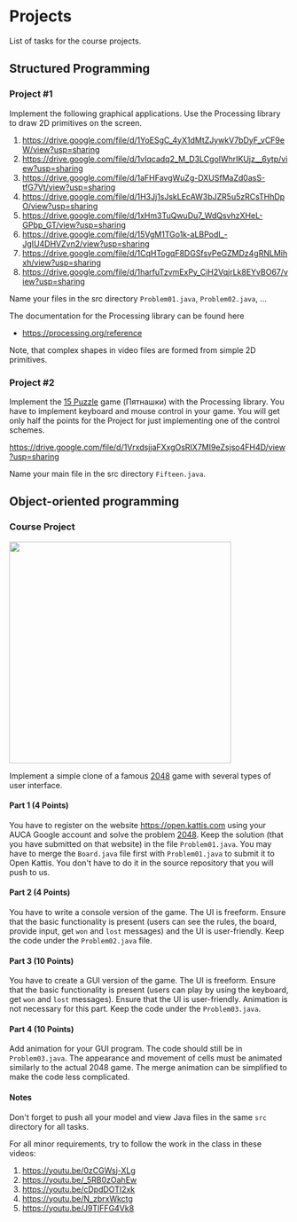 Projects
========

List of tasks for the course projects.

## Structured Programming

### Project #1

Implement the following graphical applications. Use the Processing library to
draw 2D primitives on the screen.

1. <https://drive.google.com/file/d/1YoESgC_4yX1dMtZJywkV7bDyF_vCF9eW/view?usp=sharing>
2. <https://drive.google.com/file/d/1vIqcadq2_M_D3LCgolWhrIKUjz__6ytp/view?usp=sharing>
3. <https://drive.google.com/file/d/1aFHFavgWuZg-DXUSfMaZd0asS-tfG7Vt/view?usp=sharing>
4. <https://drive.google.com/file/d/1H3Jj1sJskLEcAW3bJZR5u5zRCsTHhDpO/view?usp=sharing>
5. <https://drive.google.com/file/d/1xHm3TuQwuDu7_WdQsvhzXHeL-GPbp_GT/view?usp=sharing>
6. <https://drive.google.com/file/d/15VgM1TGo1k-aLBPodI_-JgIU4DHVZvn2/view?usp=sharing>
7. <https://drive.google.com/file/d/1CqHTogqF8DGSfsvPeGZMDz4gRNLMihxh/view?usp=sharing>
8. <https://drive.google.com/file/d/1harfuTzvmExPy_CiH2VqjrLk8EYvBO67/view?usp=sharing>

Name your files in the src directory `Problem01.java`, `Problem02.java`, ...

The documentation for the Processing library can be found here

* <https://processing.org/reference>

Note, that complex shapes in video files are formed from simple 2D primitives.

### Project #2

Implement the [15 Puzzle](https://en.wikipedia.org/wiki/15_puzzle) game (Пятнашки)
with the Processing library. You have to implement keyboard and mouse control in
your game. You will get only half the points for the Project for just
implementing one of the control schemes.

<https://drive.google.com/file/d/1VrxdsjjaFXxgOsRIX7MI9eZsjso4FH4D/view?usp=sharing>

Name your main file in the src directory `Fifteen.java`.

## Object-oriented programming

### Course Project

<img src="https://i.imgur.com/4AMtPep.png" width="400">

Implement a simple clone of a famous [2048](https://play2048.co) game with several types of user interface.

#### Part 1 (4 Points)

You have to register on the website https://open.kattis.com using your AUCA Google account and solve the problem [2048](https://open.kattis.com/problems/2048). Keep the solution (that you have submitted on that website) in the file `Problem01.java`. You may have to merge the `Board.java` file first with `Problem01.java` to submit it to Open Kattis. You don't have to do it in the source repository that you will push to us.

#### Part 2 (4 Points)

You have to write a console version of the game. The UI is freeform. Ensure that the basic functionality is present (users can see the rules, the board, provide input, get `won` and `lost` messages) and the UI is user-friendly. Keep the code under the `Problem02.java` file.

#### Part 3 (10 Points)

You have to create a GUI version of the game. The UI is freeform. Ensure that the basic functionality is present (users can play by using the keyboard, get `won` and `lost` messages). Ensure that the UI is user-friendly. Animation is not necessary for this part. Keep the code under the `Problem03.java`.

#### Part 4 (10 Points)

Add animation for your GUI program. The code should still be in `Problem03.java`. The appearance and movement of cells must be animated similarly to the actual 2048 game. The merge animation can be simplified to make the code less complicated.

#### Notes

Don't forget to push all your model and view Java files in the same `src` directory for all tasks.

For all minor requirements, try to follow the work in the class in these videos:

1. https://youtu.be/0zCGWsj-XLg
2. https://youtu.be/_5RB0zOahEw
3. https://youtu.be/cDpdDOTI2xk
4. https://youtu.be/N_zbrxWkctg
5. https://youtu.be/J9TIFFG4Vk8
